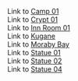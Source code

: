 Link to [Camp 01](viewers/Camp%2001.html) </br>
Link to [Crypt 01](viewers/Crypt%2001.html) </br>
Link to [Inn Room 01](viewers/Inn%20Room%2001.html) </br>
Link to [Kugane](viewers/Kugane%2001.html) </br>
Link to [Moraby Bay](viewers/Moraby%20Bay%2001.html) </br>
Link to [Statue 01](viewers/Statue%2001.html) </br>
Link to [Statue 02](viewers/Statue%2002.html) </br>
Link to [Statue 04](viewers/Statue%2004.html) </br>